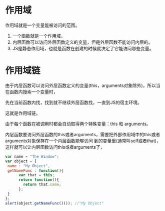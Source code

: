 # 作用域
作用域就是一个变量能被访问的范围。

1. 一个函数就是一个作用域。
2. 内层函数可以访问外层函数定义的变量，但是外层函数不能访问内层的。
3. JS是静态作用域，也就是函数在创建的时候就决定了它能访问哪些变量。



# 作用域链

由于内层函数可以访问外层函数定义的变量(this，arguments对象除外)，所以当在函数内搜索一个变量时，

先在当前函数内找，找到就不继续外层函数找，一直到JS的宿主环境。

这就是作用域链。

由于每个函数在被调用时都会自动取得两个特殊变量：this 和 arguments。

内层函数要访问外层函数的this或者arguments，需要把外部作用域中的this或者arguments对象保存在一个内层函数能够访问
到的变量里(通常叫self或者that)，这样就可以让内层函数访问this或者arguments了，

```js
var name = "The Window"; 
var object = { 
 name : "My Object", 
 getNameFunc : function(){ 
      var that = this; 
      return function(){ 
        return that.name; 
      }; 
 } 
}; 
alert(object.getNameFunc()()); //"My Object"
```